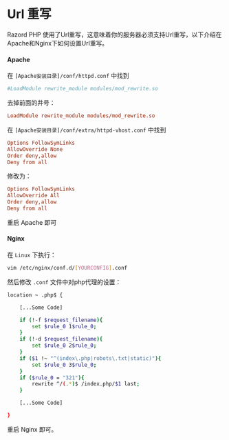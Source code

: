 # Url 重写

Razord PHP 使用了Url重写，这意味着你的服务器必须支持Url重写，以下介绍在Apache和Nginx下如何设置Url重写。

#### Apache

在 `[Apache安装目录]/conf/httpd.conf` 中找到

```ini
#LoadModule rewrite_module modules/mod_rewrite.so
```
去掉前面的井号：

```ini
LoadModule rewrite_module modules/mod_rewrite.so
```

在 `[Apache安装目录]/conf/extra/httpd-vhost.conf` 中找到

```ini
Options FollowSymLinks
AllowOverride None
Order deny,allow
Deny from all
```
修改为：

```ini
Options FollowSymLinks
AllowOverride All
Order deny,allow
Deny from all
```

重启 Apache 即可

#### Nginx

在 `Linux` 下执行：
```bash
vim /etc/nginx/conf.d/[YOURCONFIG].conf
```
然后修改 `.conf` 文件中对php代理的设置：

```bash
location ~ .php$ {

    [...Some Code]

    if (!-f $request_filename){
    	set $rule_0 1$rule_0;
    }
    if (!-d $request_filename){
    	set $rule_0 2$rule_0;
    }
    if ($1 !~ "^(index\.php|robots\.txt|static)"){
    	set $rule_0 3$rule_0;
    }
    if ($rule_0 = "321"){
    	rewrite ^/(.*)$ /index.php/$1 last;
    }

    [...Some Code]

}
```

重启 Nginx 即可。